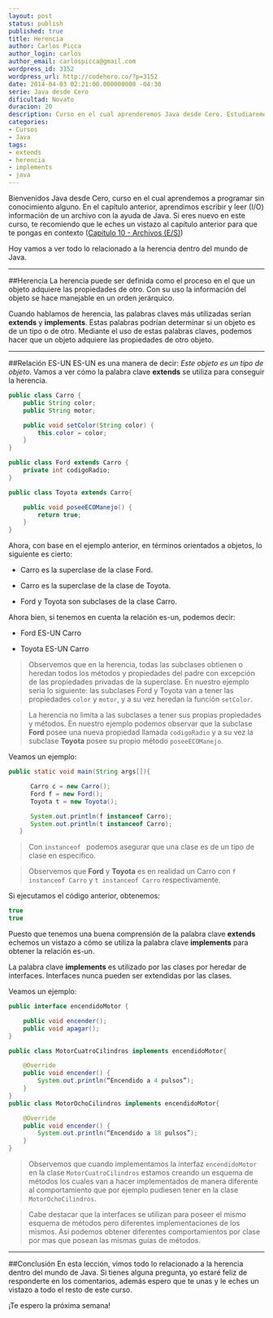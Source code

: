 ```yaml
---
layout: post
status: publish
published: true
title: Herencia
author: Carlos Picca
author_login: carlos
author_email: carlospicca@gmail.com
wordpress_id: 3152
wordpress_url: http://codehero.co/?p=3152
date: 2014-04-03 02:21:00.000000000 -04:30
serie: Java desde Cero
dificultad: Novato
duracion: 20
description: Curso en el cual aprenderemos Java desde Cero. Estudiaremos todo lo relacionado a la herencia dentro del mundo de Java.
categories:
- Cursos
- Java
tags:
- extends
- herencia
- implements
- java
---
```


Bienvenidos Java desde Cero, curso en el cual aprendemos a programar sin conocimiento alguno. En el capítulo anterior, aprendimos escribir y leer (I/O) información de un archivo con la ayuda de Java. Si eres nuevo en este curso, te recomiendo que le eches un vistazo al capítulo anterior para que te pongas en contexto ([Capítulo 10 - Archivos (E/S)](http://codehero.co/java-desde-cero-archivos-es/))

Hoy vamos a ver todo lo relacionado a la herencia dentro del mundo de Java.

* * *
##Herencia
La herencia puede ser definida como el proceso en el que un objeto adquiere las propiedades de otro. Con su uso la información del objeto se hace manejable en un orden jerárquico.

Cuando hablamos de herencia, las palabras claves más utilizadas serían **extends** y **implements**. Estas palabras podrían determinar si un objeto es de un tipo o de otro. Mediante el uso de estas palabras claves, podemos hacer que un objeto adquiere las propiedades de otro objeto.

* * *
##Relación ES-UN
ES-UN es una manera de decir: *Este objeto es un tipo de objeto*. Vamos a ver cómo la palabra clave **extends** se utiliza para conseguir la herencia.

```java
public class Carro {
	public String color;
	public String motor;

	public void setColor(String color) {
		this.color = color;
	}
}

public class Ford extends Carro {
	private int codigoRadio;
}

public class Toyota extends Carro{

	public void poseeECOManejo() {
		return true;
	}
}
```

Ahora, con base en el ejemplo anterior, en términos orientados a objetos, lo siguiente es cierto:

* Carro es la superclase de la clase Ford.

* Carro es la superclase de la clase de Toyota.

* Ford y Toyota son subclases de la clase Carro.

Ahora bien, si tenemos en cuenta la relación es-un, podemos decir:

* Ford ES-UN Carro

* Toyota ES-UN Carro

> Observemos que en la herencia, todas las subclases obtienen o heredan todos los métodos y propiedades del padre con excepción de las propiedades privadas de la superclase. En nuestro ejemplo seria lo siguiente: las subclases Ford y Toyota van a tener las propiedades `color` y `motor`, y a su vez heredan la función `setColor`.

> La herencia no limita a las subclases a tener sus propias propiedades y métodos. En nuestro ejemplo podemos observar que la subclase **Ford** posee una nueva propiedad llamada `codigoRadio` y a su vez la subclase **Toyota** posee su propio método `poseeECOManejo`.

Veamos un ejemplo:

```java
public static void main(String args[]){

      Carro c = new Carro();
      Ford f = new Ford();
      Toyota t = new Toyota();

      System.out.println(f instanceof Carro);
      System.out.println(t instanceof Carro);
   }
```

> Con `instanceof ` podemos asegurar que una clase es de un tipo de clase en especifico.

> Observemos que **Ford** y **Toyota** es en realidad un Carro con `f instanceof Carro` y `t instanceof Carro` respectivamente.

Si ejecutamos el código anterior, obtenemos:

```java
true
true
```

Puesto que tenemos una buena comprensión de la palabra clave **extends** echemos un vistazo a cómo se utiliza la palabra clave **implements** para obtener la relación es-un.

La palabra clave **implements** es utilizado por las clases por heredar de interfaces. Interfaces nunca pueden ser extendidas por las clases.

Veamos un ejemplo:

```java
public interface encendidoMotor {

	public void encender();
	public void apagar();
}

public class MotorCuatroCilindros implements encendidoMotor{

	@Override
	public void encender() {
		System.out.println(“Encendido a 4 pulsos”);
	}
}
public class MotorOchoCilindros implements encendidoMotor{

	@Override
	public void encender() {
		System.out.println(“Encendido a 18 pulsos”);
	}
}

```

> Observemos que cuando implementamos la interfaz `encendidoMotor` en la clase `MotorCuatroCilindros` estamos creando un esquema de métodos los cuales van a hacer implementados de manera diferente al comportamiento que por ejemplo pudiesen tener en la clase `MotorOchoCilindros`.

> Cabe destacar que la interfaces se utilizan para poseer el mismo esquema de métodos pero diferentes implementaciones de los mismos. Así podemos obtener diferentes comportamientos por clase por mas que posean las mismas guías de métodos.

* * *
##Conclusión
En esta lección, vimos todo lo relacionado a la herencia dentro del mundo de Java. Si tienes alguna pregunta, yo estaré feliz de responderte en los comentarios, además espero que te unas y le eches un vistazo a todo el resto de este curso.

¡Te espero la próxima semana!
